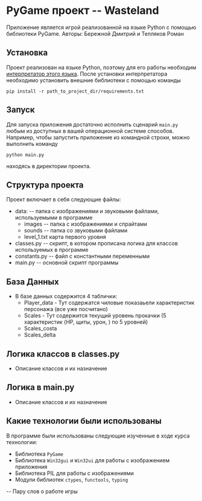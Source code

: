 # PyGame проект -- Wasteland
Приложение является игрой реализованной на языке Python с помощью 
библиотеки PyGame. Авторы: Бережной Дмитрий и Тепляков Роман

## Установка

Проект реализован на языке Python, поэтому для его работы необходим
[интерпретатор этого языка](https://www.python.org/downloads/). После установки
интерпретатора необходимо установить внешние библиотеки с помощью команды

`pip install -r path_to_project_dir/requirements.txt`

## Запуск

Для запуска приложения достаточно исполнить сценарий `main.py` любым из
доступных в вашей операционной системе способов. Например, чтобы запустить
приложение из командной строки, можно выполнить команду

`python main.py`

находясь в директории проекта.

## Структура проекта

Проект включает в себя следующие файлы:
* data: -- папка с изображениями и звуковыми файлами, используемыми в программе
  * images -- папка с изображениями и спрайтами
  * sounds -- папка со звуковыми файлами
  * level_1.txt карта первого уровня
* classes.py -- скрипт, в котором прописана логика для классов используемых 
  в программе
* constants.py -- файл с константными переменными
* main.py -- основной скрипт программы

## База Данных
* В базе данных содержится 4 таблички: 
  * Player_data - Тут содержатся чиловые показаьели характеристик 
    персонажа (все уже посчитано)
  * Scales - Тут содержится текущий уровень прокачки (5 характеристик (HP, 
    щиты, урон, ) 
    по 5 
    уровней)
  * Scales_costa
  * Scales_delta

## Логика классов в classes.py
* Описание классов и их назначение

## Логика в main.py
* Описание классов и их назначение

## Какие технологии были использованы
В программе были использованы следующие изученные в ходе курса технологии:
* Библиотека `PyGame`
* Библиотека `Win32gui` и `Win32ui` для работы с изображением приложения
* Библиотека PIL для работы с изображениями
* Модули библиотек `ctypes`, `functools`, `typing`

-- Пару слов о работе игры